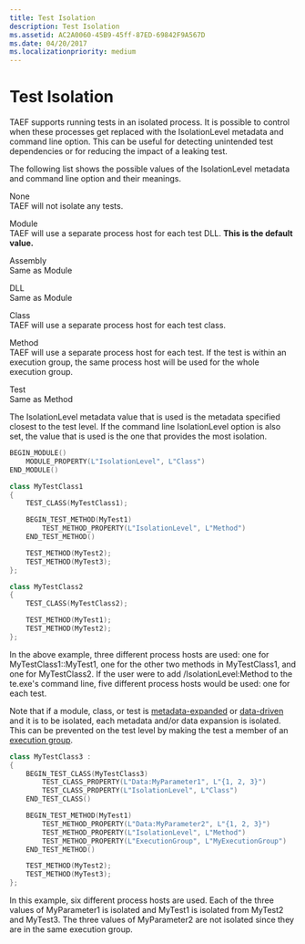 ```yaml
---
title: Test Isolation
description: Test Isolation
ms.assetid: AC2A0060-45B9-45ff-87ED-69842F9A567D
ms.date: 04/20/2017
ms.localizationpriority: medium
---
```


# Test Isolation


TAEF supports running tests in an isolated process. It is possible to control when these processes get replaced with the IsolationLevel metadata and command line option. This can be useful for detecting unintended test dependencies or for reducing the impact of a leaking test.

The following list shows the possible values of the IsolationLevel metadata and command line option and their meanings.

<span id="None"></span><span id="none"></span><span id="NONE"></span>None  
TAEF will not isolate any tests.

<span id="Module"></span><span id="module"></span><span id="MODULE"></span>Module  
TAEF will use a separate process host for each test DLL. **This is the default value.**

<span id="Assembly"></span><span id="assembly"></span><span id="ASSEMBLY"></span>Assembly  
Same as Module

<span id="DLL"></span><span id="dll"></span>DLL  
Same as Module

<span id="Class"></span><span id="class"></span><span id="CLASS"></span>Class  
TAEF will use a separate process host for each test class.

<span id="Method"></span><span id="method"></span><span id="METHOD"></span>Method  
TAEF will use a separate process host for each test. If the test is within an execution group, the same process host will be used for the whole execution group.

<span id="Test"></span><span id="test"></span><span id="TEST"></span>Test  
Same as Method

The IsolationLevel metadata value that is used is the metadata specified closest to the test level. If the command line IsolationLevel option is also set, the value that is used is the one that provides the most isolation.

```cpp
BEGIN_MODULE()
    MODULE_PROPERTY(L"IsolationLevel", L"Class")
END_MODULE()

class MyTestClass1
{
    TEST_CLASS(MyTestClass1);

    BEGIN_TEST_METHOD(MyTest1)
        TEST_METHOD_PROPERTY(L"IsolationLevel", L"Method")
    END_TEST_METHOD()

    TEST_METHOD(MyTest2);
    TEST_METHOD(MyTest3);
};

class MyTestClass2
{
    TEST_CLASS(MyTestClass2);

    TEST_METHOD(MyTest1);
    TEST_METHOD(MyTest2);
};
```

In the above example, three different process hosts are used: one for MyTestClass1::MyTest1, one for the other two methods in MyTestClass1, and one for MyTestClass2. If the user were to add /IsolationLevel:Method to the te.exe's command line, five different process hosts would be used: one for each test.

Note that if a module, class, or test is [metadata-expanded](light-weight-data-driven-testing.md) or [data-driven](data-driven-testing.md) and it is to be isolated, each metadata and/or data expansion is isolated. This can be prevented on the test level by making the test a member of an [execution group](execution-groups.md).

```cpp
class MyTestClass3 :
{
    BEGIN_TEST_CLASS(MyTestClass3)
        TEST_CLASS_PROPERTY(L"Data:MyParameter1", L"{1, 2, 3}")
        TEST_CLASS_PROPERTY(L"IsolationLevel", L"Class")
    END_TEST_CLASS()

    BEGIN_TEST_METHOD(MyTest1)
        TEST_METHOD_PROPERTY(L"Data:MyParameter2", L"{1, 2, 3}")
        TEST_METHOD_PROPERTY(L"IsolationLevel", L"Method")
        TEST_METHOD_PROPERTY(L"ExecutionGroup", L"MyExecutionGroup")
    END_TEST_METHOD()

    TEST_METHOD(MyTest2);
    TEST_METHOD(MyTest3);
};
```

In this example, six different process hosts are used. Each of the three values of MyParameter1 is isolated and MyTest1 is isolated from MyTest2 and MyTest3. The three values of MyParameter2 are not isolated since they are in the same execution group.

 

 





